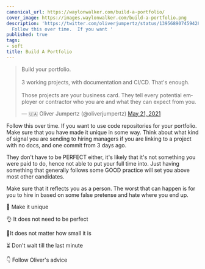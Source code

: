 ```yaml
---
canonical_url: https://waylonwalker.com/build-a-portfolio/
cover_image: https://images.waylonwalker.com/build-a-portfolio.png
description: 'https://twitter.com/oliverjumpertz/status/1395689074594287625 https://twitter.com/oliverjumpertz/status/1395689074594287625
  Follow this over time.  If you want '
published: true
tags:
- soft
title: Build A Portfolio
---
```


<blockquote class="twitter-tweet"><p lang="en" dir="ltr">Build your portfolio.<br><br>3 working projects, with documentation and CI/CD. That&#39;s enough.<br><br>Those projects are your business card. They tell every potential employer or contractor who you are and what they can expect from you.</p>&mdash; 🇺🇦 Oliver Jumpertz (@oliverjumpertz) <a href="https://twitter.com/oliverjumpertz/status/1395689074594287625?ref_src=twsrc%5Etfw">May 21, 2021</a></blockquote>
<script async src="https://platform.twitter.com/widgets.js" charset="utf-8"></script>


Follow this over time.  If you want to use code repositories for your portfolio. Make sure that you have made it unique in some way.  Think about what kind of signal you are sending to hiring managers if you are linking to a project with no docs, and one commit from 3 days ago.  

They don't have to be PERFECT either, it's likely that it's not something you were paid to do, hence not able to put your full time into. Just having something that generally follows some GOOD practice will set you above most other candidates. 

Make sure that it reflects you as a person.  The worst that can happen is for you to hire in based on some false pretense and hate where you end up.



🎨 Make it unique

👌 It does not need to be perfect

🤏It does not matter how small it is

⏳ Don't wait till the last minute

👇 Follow Oliver's advice